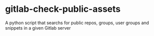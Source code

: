 # gitlab-check-public-assets
A python script that searchs for public repos, groups, user groups and snippets in a given Gitlab server
